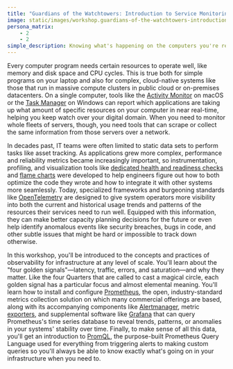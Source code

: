 ```yaml
---
title: "Guardians of the Watchtowers: Introduction to Service Monitoring and Observability"
image: static/images/workshop.guardians-of-the-watchtowers-introduction-to-service-monitoring-and-observability.square.jpg
persona_matrix:
    - 2
    - 2
simple_description: Knowing what's happening on the computers you're responsible for is a critical part of knowing how to care for and maintain any IT infrastructure. Learn how to automatically monitor and alert on operational issues such as resource exhaustion before they take down your servers and applications. In this workshop, you'll learn about the "four golden signals" of observability, you'll be introduced to time series databases and metrics collection with Prometheus, and you'll learn how to create beautiful charts and graphs from that data with Grafana. Together, these free, industry-standard tools comprise the foundation of all modern and cloud-native IT monitoring stacks.
---
```


Every computer program needs certain resources to operate well, like memory and disk space and CPU cycles. This is true both for simple programs on your laptop and also for complex, cloud-native systems like those that run in massive compute clusters in public cloud or on-premises datacenters. On a single computer, tools like the [Activity Monitor](https://support.apple.com/guide/activity-monitor/welcome/mac) on macOS or the [Task Manager](https://www.howtogeek.com/405806/windows-task-manager-the-complete-guide/) on Windows can report which applications are taking up what amount of specific resources on your computer in near real-time, helping you keep watch over your digital domain. When you need to monitor whole fleets of servers, though, you need tools that can scrape or collect the same information from those servers over a network.

In decades past, IT teams were often limited to static data sets to perform tasks like asset tracking. As applications grew more complex, performance and reliability metrics became increasingly important, so instrumentation, profiling, and visualization tools like [dedicated health and readiness checks](https://kubernetes.io/docs/reference/using-api/health-checks/) and [flame charts](https://developer.mozilla.org/docs/Tools/Performance/Flame_Chart) were developed to help engineers figure out how to both optimize the code they wrote and how to integrate it with other systems more seamlessly. Today, specialized frameworks and burgeoning standards like [OpenTelemetry](https://opentelemetry.io/) are designed to give system operators more visibility into both the current and historical usage trends and patterns of the resources their services need to run well. Equipped with this information, they can make better capacity planning decisions for the future or even help identify anomalous events like security breaches, bugs in code, and other subtle issues that might be hard or impossible to track down otherwise.

In this workshop, you'll be introduced to the concepts and practices of observability for infrastructure at any level of scale. You'll learn about the "four golden signals"—latency, traffic, errors, and saturation—and why they matter. Like the four Quarters that are called to cast a magical circle, each golden signal has a particular focus and almost elemental meaning. You'll learn how to install and configure [Prometheus](https://prometheus.io/), the open, industry-standard metrics collection solution on which many commercial offerings are based, along with its accompanying components like [Alertmanager](https://www.prometheus.io/docs/alerting/latest/alertmanager/), metric [exporters](https://prometheus.io/docs/instrumenting/exporters/), and supplemental software like [Grafana](https://grafana.com/) that can query Prometheus's time series database to reveal trends, patterns, or anomalies in your systems' stability over time. Finally, to make sense of all this data, you'll get an introduction to [PromQL](https://prometheus.io/docs/prometheus/latest/querying/basics/), the purpose-built Prometheus Query Language used for everything from triggering alerts to making custom queries so you'll always be able to know exactly what's going on in your infrastructure when you need to.

